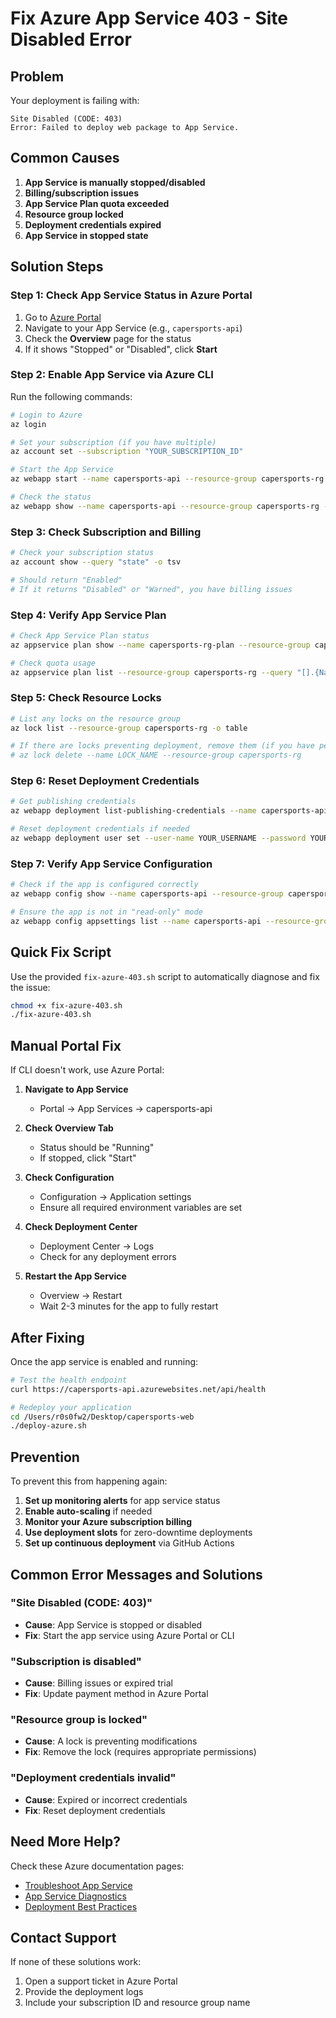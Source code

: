 # Fix Azure App Service 403 - Site Disabled Error

## Problem
Your deployment is failing with:
```
Site Disabled (CODE: 403)
Error: Failed to deploy web package to App Service.
```

## Common Causes

1. **App Service is manually stopped/disabled**
2. **Billing/subscription issues**
3. **App Service Plan quota exceeded**
4. **Resource group locked**
5. **Deployment credentials expired**
6. **App Service in stopped state**

## Solution Steps

### Step 1: Check App Service Status in Azure Portal

1. Go to [Azure Portal](https://portal.azure.com)
2. Navigate to your App Service (e.g., `capersports-api`)
3. Check the **Overview** page for the status
4. If it shows "Stopped" or "Disabled", click **Start**

### Step 2: Enable App Service via Azure CLI

Run the following commands:

```bash
# Login to Azure
az login

# Set your subscription (if you have multiple)
az account set --subscription "YOUR_SUBSCRIPTION_ID"

# Start the App Service
az webapp start --name capersports-api --resource-group capersports-rg

# Check the status
az webapp show --name capersports-api --resource-group capersports-rg --query "state" -o tsv
```

### Step 3: Check Subscription and Billing

```bash
# Check your subscription status
az account show --query "state" -o tsv

# Should return "Enabled"
# If it returns "Disabled" or "Warned", you have billing issues
```

### Step 4: Verify App Service Plan

```bash
# Check App Service Plan status
az appservice plan show --name capersports-rg-plan --resource-group capersports-rg

# Check quota usage
az appservice plan list --resource-group capersports-rg --query "[].{Name:name, Status:status, Sku:sku.name}" -o table
```

### Step 5: Check Resource Locks

```bash
# List any locks on the resource group
az lock list --resource-group capersports-rg -o table

# If there are locks preventing deployment, remove them (if you have permission)
# az lock delete --name LOCK_NAME --resource-group capersports-rg
```

### Step 6: Reset Deployment Credentials

```bash
# Get publishing credentials
az webapp deployment list-publishing-credentials --name capersports-api --resource-group capersports-rg

# Reset deployment credentials if needed
az webapp deployment user set --user-name YOUR_USERNAME --password YOUR_PASSWORD
```

### Step 7: Verify App Service Configuration

```bash
# Check if the app is configured correctly
az webapp config show --name capersports-api --resource-group capersports-rg

# Ensure the app is not in "read-only" mode
az webapp config appsettings list --name capersports-api --resource-group capersports-rg --query "[?name=='WEBSITE_RUN_FROM_PACKAGE'].value" -o tsv
```

## Quick Fix Script

Use the provided `fix-azure-403.sh` script to automatically diagnose and fix the issue:

```bash
chmod +x fix-azure-403.sh
./fix-azure-403.sh
```

## Manual Portal Fix

If CLI doesn't work, use Azure Portal:

1. **Navigate to App Service**
   - Portal → App Services → capersports-api

2. **Check Overview Tab**
   - Status should be "Running"
   - If stopped, click "Start"

3. **Check Configuration**
   - Configuration → Application settings
   - Ensure all required environment variables are set

4. **Check Deployment Center**
   - Deployment Center → Logs
   - Check for any deployment errors

5. **Restart the App Service**
   - Overview → Restart
   - Wait 2-3 minutes for the app to fully restart

## After Fixing

Once the app service is enabled and running:

```bash
# Test the health endpoint
curl https://capersports-api.azurewebsites.net/api/health

# Redeploy your application
cd /Users/r0s0fw2/Desktop/capersports-web
./deploy-azure.sh
```

## Prevention

To prevent this from happening again:

1. **Set up monitoring alerts** for app service status
2. **Enable auto-scaling** if needed
3. **Monitor your Azure subscription billing**
4. **Use deployment slots** for zero-downtime deployments
5. **Set up continuous deployment** via GitHub Actions

## Common Error Messages and Solutions

### "Site Disabled (CODE: 403)"
- **Cause**: App Service is stopped or disabled
- **Fix**: Start the app service using Azure Portal or CLI

### "Subscription is disabled"
- **Cause**: Billing issues or expired trial
- **Fix**: Update payment method in Azure Portal

### "Resource group is locked"
- **Cause**: A lock is preventing modifications
- **Fix**: Remove the lock (requires appropriate permissions)

### "Deployment credentials invalid"
- **Cause**: Expired or incorrect credentials
- **Fix**: Reset deployment credentials

## Need More Help?

Check these Azure documentation pages:
- [Troubleshoot App Service](https://docs.microsoft.com/azure/app-service/troubleshoot-deployment)
- [App Service Diagnostics](https://docs.microsoft.com/azure/app-service/overview-diagnostics)
- [Deployment Best Practices](https://docs.microsoft.com/azure/app-service/deploy-best-practices)

## Contact Support

If none of these solutions work:
1. Open a support ticket in Azure Portal
2. Provide the deployment logs
3. Include your subscription ID and resource group name
